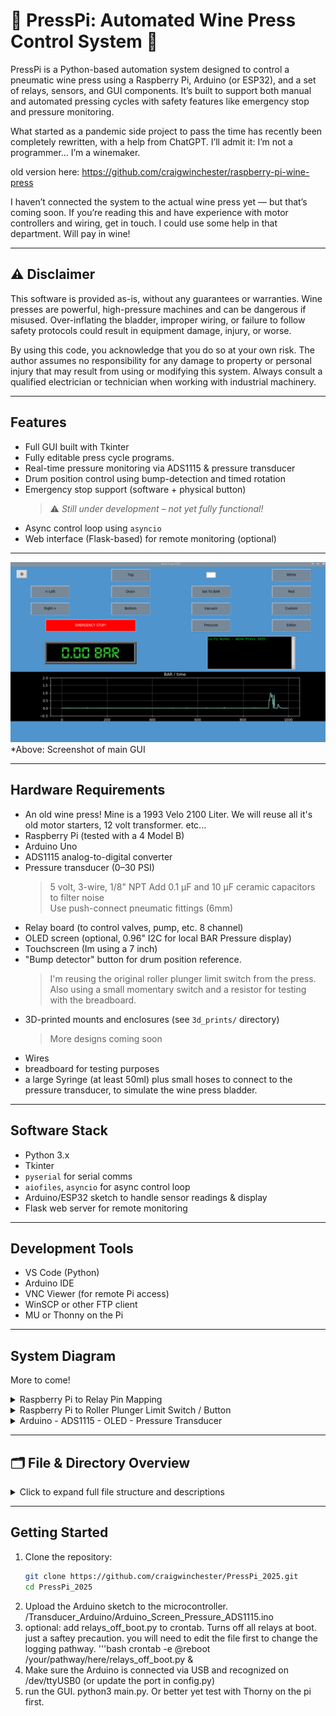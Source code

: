 # 🍇 PressPi: Automated Wine Press Control System 🍇 

PressPi is a Python-based automation system designed to control a pneumatic wine press using a Raspberry Pi, Arduino (or ESP32), and a set of relays, sensors, and GUI components. It’s built to support both manual and automated pressing cycles with safety features like emergency stop and pressure monitoring.

What started as a pandemic side project to pass the time has recently been completely rewritten, with a help from ChatGPT. I’ll admit it: I’m not a programmer... I’m a winemaker.

old version here: https://github.com/craigwinchester/raspberry-pi-wine-press

I haven’t connected the system to the actual wine press yet — but that’s coming soon. If you’re reading this and have experience with motor controllers and wiring, get in touch. I could use some help in that department. Will pay in wine!

---

## ⚠️ Disclaimer
This software is provided as-is, without any guarantees or warranties. Wine presses are powerful, high-pressure machines and can be dangerous if misused. Over-inflating the bladder, improper wiring, or failure to follow safety protocols could result in equipment damage, injury, or worse.

By using this code, you acknowledge that you do so at your own risk. The author assumes no responsibility for any damage to property or personal injury that may result from using or modifying this system. Always consult a qualified electrician or technician when working with industrial machinery.

---

## Features

- Full GUI built with Tkinter
- Fully editable press cycle programs.   
- Real-time pressure monitoring via ADS1115 & pressure transducer
- Drum position control using bump-detection and timed rotation
- Emergency stop support (software + physical button)  
    > ⚠️ *Still under development – not yet fully functional!*
- Async control loop using `asyncio`
- Web interface (Flask-based) for remote monitoring (optional)

---

![Wine Press GUI](static/gui_screenshot.png)
*Above: Screenshot of main GUI

---

## Hardware Requirements

- An old wine press! 
        Mine is a 1993 Velo 2100 Liter. We will reuse all it's old motor starters, 12 volt transformer. etc...
- Raspberry Pi (tested with a 4 Model B)
- Arduino Uno 
- ADS1115 analog-to-digital converter
- Pressure transducer (0–30 PSI)  
    > 5 volt, 3-wire, 1/8" NPT
    > Add 0.1 µF and 10 µF ceramic capacitors to filter noise  
    > Use push-connect pneumatic fittings (6mm)
- Relay board (to control valves, pump, etc. 8 channel)
- OLED screen (optional, 0.96" I2C for local BAR Pressure display)
- Touchscreen (Im using a 7 inch)
- "Bump detector" button for drum position reference. 
    > I'm reusing the original roller plunger limit switch from the press. 
    > Also using a small momentary switch and a resistor for testing with the breadboard.
- 3D-printed mounts and enclosures (see `3d_prints/` directory)  
    > More designs coming soon
- Wires 
- breadboard for testing purposes
- a large Syringe (at least 50ml) plus small hoses to connect to the pressure transducer, to simulate the wine press bladder.

---

## Software Stack

- Python 3.x
- Tkinter
- `pyserial` for serial comms
- `aiofiles`, `asyncio` for async control loop
- Arduino/ESP32 sketch to handle sensor readings & display
- Flask web server for remote monitoring

---

## Development Tools

- VS Code (Python)
- Arduino IDE
- VNC Viewer (for remote Pi access)
- WinSCP or other FTP client
- MU or Thonny on the Pi

---

## System Diagram
More to come!
<details>
<summary>Raspberry Pi to Relay Pin Mapping</summary>

```text
GPIO Pin Mapping
| Raspberry Pi GPIO | Physical Pin | Relay Channel  | Direction |
|-------------------|--------------|----------------|-----------|
| GPIO 17           | Pin 11       | IN1            | LEFT      |
| GPIO 27           | Pin 13       | IN2            | RIGHT     |
| GPIO 22           | Pin 15       | IN3            | *extra    |
| GPIO 23           | Pin 16       | IN4            | DEFLATE   |
| GPIO 24           | Pin 18       | IN5            | DEFLATE   |
| GPIO 25           | Pin 22       | IN6            | DEFLATE   |
| GPIO 16           | Pin 36       | IN7            | INFLATE   |
| GPIO 26           | Pin 37       | IN8            | INFLATE   |

Power and Ground
| Function     | Physical Pin | Description             |
|--------------|--------------|-------------------------|
| 5V Power     | Pin 2        | Connect to Relay VCC    |
| Ground       | Pin 6        | Connect to Relay GND    |

```
</details>
<details>
<summary>Raspberry Pi to Roller Plunger Limit Switch / Button </summary>

```text
GPIO Pin Mapping
| Raspberry Pi GPIO | Physical Pin | button/switch  
|-------------------|------------------------------------|
| GPIO 21           | Pin 40       | side 1       

Power 
| Function     | Physical Pin | Description              |
|--------------|--------------|--------------------------|
| 3.3V Power   | Pin 1        | Connect to side 2 button | 
     *optional: place a 1kΩ or a 10kΩ resistor here in line to button

```
</details>
<details>
<summary>Arduino - ADS1115 - OLED - Pressure Transducer </summary>

```text
This gets a bit confusing...
All these components are conected together, then the Arduino and Raspberry Pi comunicate via USB cable.

Pressure Transducer - Wiring: Red for +5V; Black for ground; Green for signal output.

Coming soon.

```
</details>

---

## 🗂️ File & Directory Overview

<details>
<summary>Click to expand full file structure and descriptions</summary>

```text
PressPi_2025/
├── main.py                    # Launches the full application (GUI + controller logic)
├── gui.py                     # Tkinter GUI for user interaction
├── controller.py              # Async core logic for press stage sequencing
├── press_logic.py             # Press-specific actions (inflate, hold, rotate, etc.)
├── config.py                  # Centralized configuration values (thresholds, ports, etc.)
├── program.py                 # Press cycle program logic (stage definitions)
├── program_editor.py          # GUI for creating/editing press programs
├── drum_position_editor.py    # GUI tool for calibrating drum position timings
├── relays_off_boot.py         # Optional script to reset all relays on boot
├── sms_alerts.py              # Sends SMS alerts using contact list
├── status.py                  # GUI/status bar updater module
├── utils.py                   # Helper functions (e.g. formatting, time conversion)
├── web_server.py              # Flask web interface (optional for remote monitoring)
├── hardware.py                # Interfaces with GPIO pins and relay logic
├── start_PressPi2025.sh       # Shell script to auto-start the program on boot
├── Press_Pi_2025.desktop      # Desktop shortcut for GUI launch
├── README.md                  # This file – project documentation
├── .gitignore                 # Files/folders excluded from Git tracking
│
├── json_data/                 # Saved configuration and contact data
│   ├── drum_position.json     # Time-based drum position settings
│   ├── email_contacts.json    # Email alert list (if used)
│   ├── programs.json          # User-defined press programs
│   └── sms_contacts.json      # List of phone numbers for SMS alerts
│
├── tmp/                       # Temp folder for logging
│   ├── pressure_history.json  # Rolling pressure history log
│   └── pressure_log.json      # Main pressure log output
│
├── static/                    # Icons, fonts, images
│   ├── FONT/                  # Custom fonts (used in GUI)
│   ├── wine-press.ico         # Application icon
│   └── wine-press.png         # GUI/README image
│
├── Transducer_Arduino/        # Arduino sketches for pressure sensing
│   ├── Transducer.ino                         # Basic serial pressure output
│   ├── Ardunio_Screen_Pressure.ino            # OLED + pressure
│   ├── Ardunio_Screen_Pressure_ADS1115.ino    # OLED + ADS1115 version
│   └── backup_115200.hex                      # Precompiled backup
│
└── __pycache__/               # Python bytecode cache (auto-generated)
```
</details> 

---

## Getting Started
1. Clone the repository:
    ```bash
    git clone https://github.com/craigwinchester/PressPi_2025.git
    cd PressPi_2025
2. Upload the Arduino sketch to the microcontroller.  /Transducer_Arduino/Arduino_Screen_Pressure_ADS1115.ino
3. optional: add relays_off_boot.py to crontab.  Turns off all relays at boot. just a saftey precaution.
    you will need to edit the file first to change the logging pathway.
    '''bash
    crontab -e 
    @reboot /your/pathway/here/relays_off_boot.py &    
4. Make sure the Arduino is connected via USB and recognized on /dev/ttyUSB0 (or update the port in config.py)
5. run the GUI.  python3 main.py.  Or better yet test with Thorny on the pi first.